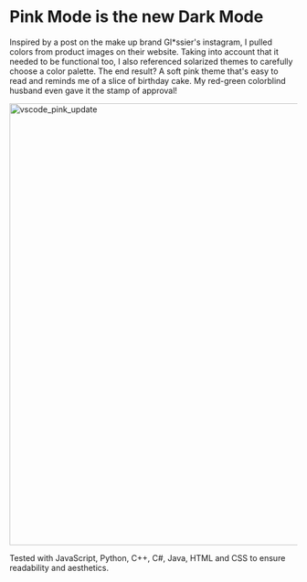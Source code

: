# Pink Mode is the new Dark Mode
Inspired by a post on the make up brand Gl*ssier's instagram, I pulled colors from product images on their website. Taking into account that it needed to be functional too, I also referenced solarized themes to carefully choose a color palette. The end result? A soft pink theme that's easy to read and reminds me of a slice of birthday cake. My red-green colorblind husband even gave it the stamp of approval! 

<img width="775" alt="vscode_pink_update" src="https://user-images.githubusercontent.com/56083999/140234602-d21bfb9d-669f-4866-a28c-bcc4c5dce066.png">

Tested with JavaScript, Python, C++, C#, Java, HTML and CSS to ensure readability and aesthetics.
